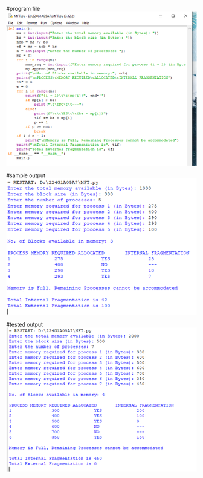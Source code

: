 #program file
![program file](MFTProgram.PNG)

#sample output
![sample output](Sampleorogram.PNG)

#tested output
![tested output](testedoutput.PNG)
